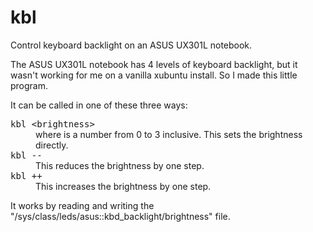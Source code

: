 # kbl
Control keyboard backlight on an ASUS UX301L notebook.

The ASUS UX301L notebook has 4 levels of keyboard backlight, but it wasn't working for me on a vanilla xubuntu install. So I made this little program.

It can be called in one of these three ways:

<dl>
  <dt><tt>kbl &lt;brightness&gt;</tt></dt>
  <dd>where <brightness> is a number from 0 to 3 inclusive. This sets the brightness directly.</dd>
  <dt><tt>kbl --</tt></dt>
  <dd>This reduces the brightness by one step.</dd>
  <dt><tt>kbl ++</tt></dt>
  <dd>This increases the brightness by one step.</dd>
</dl>
    
It works by reading and writing the "/sys/class/leds/asus::kbd_backlight/brightness" file.
